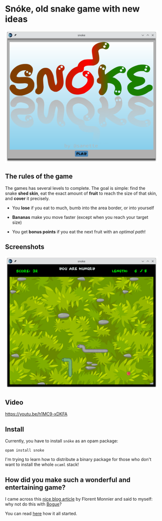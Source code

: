 # Snóke, old snake game with new ideas

![title](snoke_title.png)

## The rules of the game

The games has several levels to complete. The goal is simple: find the
snake **shed skin**, eat the exact amount of **fruit** to reach the size of
that skin, and **cover** it precisely.

* You **lose** if you eat to much, bumb into the area border, or into
  yourself

* **Bananas** make you move faster (except when you reach your target
  size)

* You get **bonus points** if you eat the next fruit with an *optimal path*!

## Screenshots

![game](snoke_game.png)

## Video

https://youtu.be/h1MC9-xDKFA

## Install

Currently, you have to install `snóke` as an opam package:
```
opam install snoke
```

I'm trying to learn how to distribute a binary package for those who
don't want to install the whole `ocaml` stack!

## How did you make such a wonderful and entertaining game?

I came across this
[nice blog article](http://decapode314.free.fr/re/tut/ocaml-re-tut.html)
by Florent Monnier and said to myself: why not do this with
[Bogue](http://sanette.github.io/bogue/Principles.html)?

You can read [here](https://github.com/sanette/snake-bogue) how it all
started.
